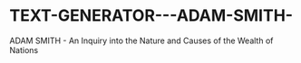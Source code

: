 # TEXT-GENERATOR---ADAM-SMITH-
ADAM SMITH - An Inquiry into the Nature and Causes of the Wealth of Nations
